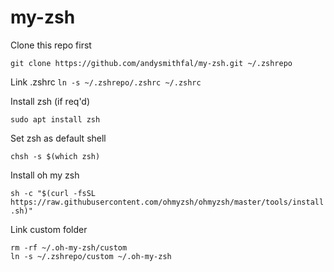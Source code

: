 # my-zsh

Clone this repo first 

`git clone https://github.com/andysmithfal/my-zsh.git ~/.zshrepo`

Link .zshrc 
`ln -s ~/.zshrepo/.zshrc ~/.zshrc`

Install zsh (if req'd)

`sudo apt install zsh`

Set zsh as default shell

`chsh -s $(which zsh)`

Install oh my zsh

`sh -c "$(curl -fsSL https://raw.githubusercontent.com/ohmyzsh/ohmyzsh/master/tools/install.sh)"`

Link custom folder
```
rm -rf ~/.oh-my-zsh/custom
ln -s ~/.zshrepo/custom ~/.oh-my-zsh
```
